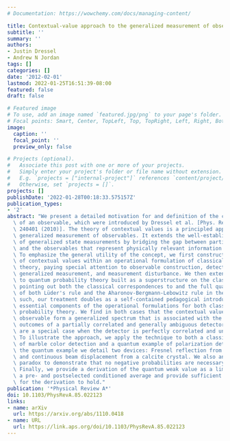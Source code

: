```yaml
---
# Documentation: https://wowchemy.com/docs/managing-content/

title: Contextual-value approach to the generalized measurement of observables
subtitle: ''
summary: ''
authors:
- Justin Dressel
- Andrew N Jordan
tags: []
categories: []
date: '2012-02-01'
lastmod: 2022-01-25T16:51:39-08:00
featured: false
draft: false

# Featured image
# To use, add an image named `featured.jpg/png` to your page's folder.
# Focal points: Smart, Center, TopLeft, Top, TopRight, Left, Right, BottomLeft, Bottom, BottomRight.
image:
  caption: ''
  focal_point: ''
  preview_only: false

# Projects (optional).
#   Associate this post with one or more of your projects.
#   Simply enter your project's folder or file name without extension.
#   E.g. `projects = ["internal-project"]` references `content/project/deep-learning/index.md`.
#   Otherwise, set `projects = []`.
projects: []
publishDate: '2022-01-28T00:18:33.575157Z'
publication_types:
- '2'
abstract: "We present a detailed motivation for and definition of the contextual values\
  \ of an observable, which were introduced by Dressel et al. [Phys. Rev. Lett. 104\
  \ 240401 (2010)]. The theory of contextual values is a principled approach to the\
  \ generalized measurement of observables. It extends the well-established theory\
  \ of generalized state measurements by bridging the gap between partial state collapse\
  \ and the observables that represent physically relevant information about the system.\
  \ To emphasize the general utility of the concept, we first construct the full theory\
  \ of contextual values within an operational formulation of classical probability\
  \ theory, paying special attention to observable construction, detector coupling,\
  \ generalized measurement, and measurement disturbance. We then extend the results\
  \ to quantum probability theory built as a superstructure on the classical theory,\
  \ pointing out both the classical correspondences to and the full quantum generalizations\
  \ of both Lüder's rule and the Aharonov-Bergmann-Lebowitz rule in the process. As\
  \ such, our treatment doubles as a self-contained pedagogical introduction to the\
  \ essential components of the operational formulations for both classical and quantum\
  \ probability theory. We find in both cases that the contextual values of a system\
  \ observable form a generalized spectrum that is associated with the independent\
  \ outcomes of a partially correlated and generally ambiguous detector; the eigenvalues\
  \ are a special case when the detector is perfectly correlated and unambiguous.\
  \ To illustrate the approach, we apply the technique to both a classical example\
  \ of marble color detection and a quantum example of polarization detection. For\
  \ the quantum example we detail two devices: Fresnel reflection from a glass coverslip,\
  \ and continuous beam displacement from a calcite crystal. We also analyze the three-box\
  \ paradox to demonstrate that no negative probabilities are necessary in its analysis.\
  \ Finally, we provide a derivation of the quantum weak value as a limit point of\
  \ a pre- and postselected conditioned average and provide sufficient conditions\
  \ for the derivation to hold."
publication: '*Physical Review A*'
doi: 10.1103/PhysRevA.85.022123
links:
- name: arXiv
  url: https://arxiv.org/abs/1110.0418
- name: URL
  url: https://link.aps.org/doi/10.1103/PhysRevA.85.022123
---
```

